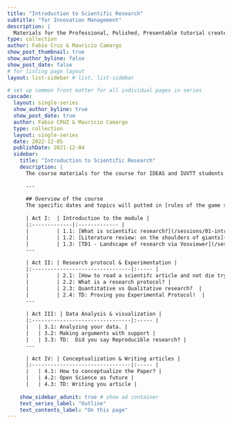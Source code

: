 ```yaml
---
title: "Introduction to Scientific Research"
subtitle: "for Innovation Management"
description: |
  Materials for the Professional, Polished, Presentable tutorial created for useR!2021.
type: collection
author: Fabio Cruz & Mauricio Camargo
show_post_thumbnail: true
show_author_byline: false
show_post_date: false
# for listing page layout
layout: list-sidebar # list, list-sidebar

# set up common front matter for all individual pages in series
cascade:
  layout: single-series 
  show_author_byline: true
  show_post_date: true
  author: Fabio CRUZ & Mauricio Camargo
  type: collection
  layout: single-series
  date: 2022-12-05
  publishDate: 2021-12-04
  sidebar:
    title: "Introduction to Scientific Research"
    description: |
      The course materials for the course for IDEAS and IUVTT students.
      
      ---
      
      ## Overview of the course
      The specific dates and topics will putted in [rules of the game section](prework/)
    
      | Act I:  | Introduction to the module |
      |:-------------|:------------- |
      |         | 1.1: [What is scientific research?](/sessions/01-intro/01-introduction/) |
      |         | 1.2: [Literature review: on the shoulders of giants](/sessions/01-intro/02-literature-review/)   |
      |         | 1.3: [TD1 - Landscape of research via Vosviewer](/sessions/01-intro/03-TD-Vosviewer/)   |      
      ---

      | Act II: | Research protocol & Experimentation |
      |:--------------------------------|:----- |
      |         | 2.1: [How to read a scientifc article and not die trying?]((/sessions/02-experimental-protocols/01-introduction/)) |      
      |         | 2.2: What is a research protocol? |
      |         | 2.3: Quantitative vs Qualitative research?  |
      |         | 2.4: TD: Proving you Experimental Protocol!  |      
      ---
      
      | Act III: | Data Analysis & visualization |
      |:--------------------------------|:----- |
      |   | 3.1: Analyzing your data. |
      |   | 3.2: Making arguments with support |
      |   | 3.3: TD:  Did you say Reproducible research? |      
      ---

      | Act IV: | Conceptualization & Writing articles |
      |:--------------------------------|:----- |
      |   | 4.1: How to conceptualize the Paper? |
      |   | 4.2: Open Science as future |
      |   | 4.3: TD: Writing you article |
      
    show_sidebar_adunit: true # show ad container
    text_series_label: "Outline" 
    text_contents_label: "On this page" 
---
```

